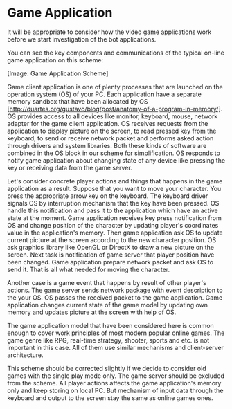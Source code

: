 # Game Application

It will be appropriate to consider how the video game applications work before we start investigation of the bot applications. 

You can see the key components and communications of the typical on-line game application on this scheme:

[Image: Game Application Scheme]

Game client application is one of plenty processes that are launched on the operation system (OS) of your PC. Each application have a separate memory sandbox that have been allocated by OS [http://duartes.org/gustavo/blog/post/anatomy-of-a-program-in-memory/]. OS provides access to all devices like monitor, keyboard, mouse, network adapter for the game client application. OS receives requests from the application to display picture on the screen, to read pressed key from the keyboard, to send or receive network packet and performs asked action through drivers and system libraries. Both these kinds of software are combined in the OS block in our scheme for simplification. OS responds to notify game application about changing state of any device like pressing the key or receiving data from the game server.

Let's consider concrete player actions and things that happens in the game application as a result. Suppose that you want to move your character. You press the appropriate arrow key on the keyboard. The keyboard driver signals OS by interruption mechanism that the key have been pressed. OS handle this notification and pass it to the application which have an active state at the moment. Game application receives key press notification from OS and change position of the character by updating player's coordinates value in the application's memory. Then game application ask OS to update current picture at the screen according to the new character position. OS ask graphics library like OpenGL or DirectX to draw a new picture on the screen. Next task is notification of game server that player position have been changed. Game application prepare network packet and ask OS to send it. That is all what needed for moving the character.

Another case is a game event that happens by result of other player's actions. The game server sends network package with event description to the your OS. OS passes the received packet to the game application. Game application changes current state of the game model by updating own memory and updates picture at the screen with help of OS.

The game application model that have been considered here is common enough to cover work principles of most modern popular online games. The game genre like RPG, real-time strategy, shooter, sports and etc. is not important in this case. All of them use similar mechanisms and client-server architecture.

This scheme should be corrected slightly if we decide to consider old games with the single play mode only. The game server should be excluded from the scheme. All player actions affects the game application's memory only and keep storing on local PC. But mechanism of input data through the keyboard and output to the screen stay the same as online games ones.